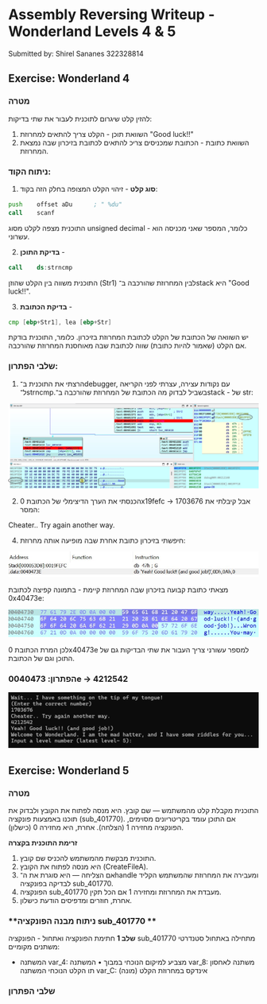 # Assembly Reversing Writeup - Wonderland Levels 4 & 5

Submitted by: Shirel Sananes 322328814

## Exercise: Wonderland 4

### **מטרה**

להזין קלט שיגרום לתוכנית לעבור את שתי בדיקות:

1. השוואת תוכן - הקלט צריך להתאים למחרוזת "Good luck!!"
2. השוואת כתובת - הכתובת שמכניסים צריכ להתאים לכתובת בזיכרון שבה נמצאת המחרוזת. 

### ניתוח הקוד:
1. **סוג קלט** - זיהוי הקלט המצופה בחלק הזה בקוד:
  ```asm
push    offset aDu      ; " %du"
call    scanf
  ```
 התוכנית מצפה לקלט מסוג unsigned decimal - כלומר, המספר שאני מכניסה הוא עשרוני. 
 
 2. **בדיקת התוכן** -

  ```asm
call    ds:strncmp
  ```

התוכנית משווה בין הקלט שהוזן (Str1) לבין המחרוזת שהורכבה ב־stack היא "Good luck!!".

3. **בדיקת הכתובת** -
```asm
cmp [ebp+Str1], lea [ebp+Str]
```
יש השוואה של הכתובת של הקלט לכתובת המחרוזת בזיכרון. כלומר, התוכנית בודקת אם הקלט (שאמור להיות כתובת) שווה לכתובת שבה מאוחסנת המחרוזת שהורכבה.

### שלבי הפתרון:

1. הרצתי את התוכנית ב־debugger, עם נקודות עצירה, עצרתי לפני הקריאה ל־strncmp.בשביל לבדוק מה הכתובת של המחרוזת שהורכבה ב־stack - של str:

![1](https://github.com/shirelsan/Assembly-Reversing/blob/main/image_wonder4+5/wonder4_3.jpg.png?raw=true) 

2. הכנסתי את הערך הדיצימלי של הכתובת 0x19fefc -> 1703676 אבל קיבלתי את המסר:

Cheater.. Try again another way.

4. חיפשתי בזיכרון כתובת אחרת שבה מופיעה אותה מחרוזת:

![2](https://github.com/shirelsan/Assembly-Reversing/blob/main/image_wonder4+5/wonder4.jpg?raw=true) 

מצאתי כתובת קבועה בזיכרון שבה המחרוזת קיימת - בתמונה קפיצה לכתובת 0x40473e:

![3](https://github.com/shirelsan/Assembly-Reversing/blob/main/image_wonder4+5/wonder4_2.jpg?raw=true) 

לכן המרת הכתובת 0x40473e למספר עשורני צריך העבור את שתי הבדיקות גם של התוכן וגם של הכתובת. 

### **הפתרון: 0040473e -> 4212542**

![4](https://github.com/shirelsan/Assembly-Reversing/blob/main/image_wonder4+5/sol4.jpg?raw=true) 

## Exercise: Wonderland 5

### **מטרה**
התוכנית מקבלת קלט מהמשתמש — שם קובץ. היא מנסה לפתוח את הקובץ ולבדוק את תוכנו באמצעות פונקציה (sub_401770). אם התוכן עומד בקריטריונים מסוימים, הפונקציה מחזירה 1 (הצלחה). אחרת, היא מחזירה 0 (כישלון).

**זרימת התוכנית בקצרה**
1. התוכנית מבקשת מהמשתמש להכניס שם קובץ.
2. היא מנסה לפתוח את הקובץ (CreateFileA).
3. אם הצליחה — היא סוגרת את ה־handle ומעבירה את המחרוזת שהמשתמש הקליד לבדיקה בפונקציה sub_401770.
4. הפונקציה sub_401770 מעבדת את המחרוזת ומחזירה 1 אם הכל תקין.
5. אחרת, חוזרים ומדפיסים הודעת כישלון.
   
### **ניתוח מבנה הפונקציה sub_401770 **

**שלב 1** חתימת הפונקציה ואתחול - הפונקציה sub_401770 מתחילה באתחול סטנדרטי
  משתנים מקומיים:
  * המשתנה var_4: מצביע למיקום הנוכחי במבוך
  • המשתנה var_8: משתנה לאחסון תו הקלט הנוכחי
המשתנה var_C: אינדקס במחרוזת הקלט (מונה)


### **שלבי הפתרון**
